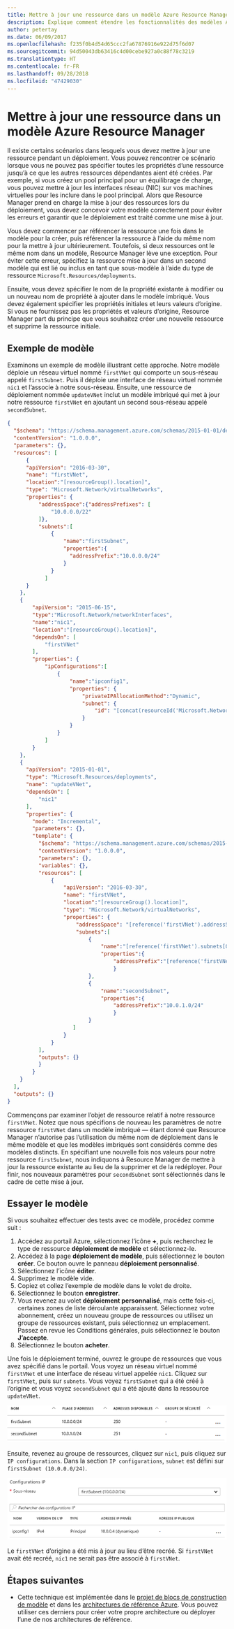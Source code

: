 ```yaml
---
title: Mettre à jour une ressource dans un modèle Azure Resource Manager
description: Explique comment étendre les fonctionnalités des modèles Azure Resource Manager afin de mettre à jour une ressource
author: petertay
ms.date: 06/09/2017
ms.openlocfilehash: f235f0b4d54d65ccc2fa67876916e922d75f6d07
ms.sourcegitcommit: 94d50043db63416c4d00cebe927a0c88f78c3219
ms.translationtype: HT
ms.contentlocale: fr-FR
ms.lasthandoff: 09/28/2018
ms.locfileid: "47429030"
---
```

# <a name="update-a-resource-in-an-azure-resource-manager-template"></a>Mettre à jour une ressource dans un modèle Azure Resource Manager

Il existe certains scénarios dans lesquels vous devez mettre à jour une ressource pendant un déploiement. Vous pouvez rencontrer ce scénario lorsque vous ne pouvez pas spécifier toutes les propriétés d’une ressource jusqu’à ce que les autres ressources dépendantes aient été créées. Par exemple, si vous créez un pool principal pour un équilibrage de charge, vous pouvez mettre à jour les interfaces réseau (NIC) sur vos machines virtuelles pour les inclure dans le pool principal. Alors que Resource Manager prend en charge la mise à jour des ressources lors du déploiement, vous devez concevoir votre modèle correctement pour éviter les erreurs et garantir que le déploiement est traité comme une mise à jour.

Vous devez commencer par référencer la ressource une fois dans le modèle pour la créer, puis référencer la ressource à l’aide du même nom pour la mettre à jour ultérieurement. Toutefois, si deux ressources ont le même nom dans un modèle, Resource Manager lève une exception. Pour éviter cette erreur, spécifiez la ressource mise à jour dans un second modèle qui est lié ou inclus en tant que sous-modèle à l’aide du type de ressource `Microsoft.Resources/deployments`.

Ensuite, vous devez spécifier le nom de la propriété existante à modifier ou un nouveau nom de propriété à ajouter dans le modèle imbriqué. Vous devez également spécifier les propriétés initiales et leurs valeurs d’origine. Si vous ne fournissez pas les propriétés et valeurs d’origine, Resource Manager part du principe que vous souhaitez créer une nouvelle ressource et supprime la ressource initiale.

## <a name="example-template"></a>Exemple de modèle

Examinons un exemple de modèle illustrant cette approche. Notre modèle déploie un réseau virtuel nommé `firstVNet` qui comporte un sous-réseau appelé `firstSubnet`. Puis il déploie une interface de réseau virtuel nommée `nic1` et l’associe à notre sous-réseau. Ensuite, une ressource de déploiement nommée `updateVNet` inclut un modèle imbriqué qui met à jour notre ressource `firstVNet` en ajoutant un second sous-réseau appelé `secondSubnet`. 

```json
{
  "$schema": "https://schema.management.azure.com/schemas/2015-01-01/deploymentTemplate.json#",
  "contentVersion": "1.0.0.0",
  "parameters": {},
  "resources": [
      {
      "apiVersion": "2016-03-30",
      "name": "firstVNet",
      "location":"[resourceGroup().location]",
      "type": "Microsoft.Network/virtualNetworks",
      "properties": {
          "addressSpace":{"addressPrefixes": [
              "10.0.0.0/22"
          ]},
          "subnets":[              
              {
                  "name":"firstSubnet",
                  "properties":{
                    "addressPrefix":"10.0.0.0/24"
                  }
              }
            ]
      }
    },
    {
        "apiVersion": "2015-06-15",
        "type":"Microsoft.Network/networkInterfaces",
        "name":"nic1",
        "location":"[resourceGroup().location]",
        "dependsOn": [
            "firstVNet"
        ],
        "properties": {
            "ipConfigurations":[
                {
                    "name":"ipconfig1",
                    "properties": {
                        "privateIPAllocationMethod":"Dynamic",
                        "subnet": {
                            "id": "[concat(resourceId('Microsoft.Network/virtualNetworks','firstVNet'),'/subnets/firstSubnet')]"
                        }
                    }
                }
            ]
        }
    },
    {
      "apiVersion": "2015-01-01",
      "type": "Microsoft.Resources/deployments",
      "name": "updateVNet",
      "dependsOn": [
          "nic1"
      ],
      "properties": {
        "mode": "Incremental",
        "parameters": {},
        "template": {
          "$schema": "https://schema.management.azure.com/schemas/2015-01-01/deploymentTemplate.json#",
          "contentVersion": "1.0.0.0",
          "parameters": {},
          "variables": {},
          "resources": [
              {
                  "apiVersion": "2016-03-30",
                  "name": "firstVNet",
                  "location":"[resourceGroup().location]",
                  "type": "Microsoft.Network/virtualNetworks",
                  "properties": {
                      "addressSpace": "[reference('firstVNet').addressSpace]",
                      "subnets":[
                          {
                              "name":"[reference('firstVNet').subnets[0].name]",
                              "properties":{
                                  "addressPrefix":"[reference('firstVNet').subnets[0].properties.addressPrefix]"
                                  }
                          },
                          {
                              "name":"secondSubnet",
                              "properties":{
                                  "addressPrefix":"10.0.1.0/24"
                                  }
                          }
                     ]
                  }
              }
          ],
          "outputs": {}
          }
        }
    }
  ],
  "outputs": {}
}
```

Commençons par examiner l’objet de ressource relatif à notre ressource `firstVNet`. Notez que nous spécifions de nouveau les paramètres de notre ressource `firstVNet` dans un modèle imbriqué &mdash; étant donné que Resource Manager n’autorise pas l’utilisation du même nom de déploiement dans le même modèle et que les modèles imbriqués sont considérés comme des modèles distincts. En spécifiant une nouvelle fois nos valeurs pour notre ressource `firstSubnet`, nous indiquons à Resource Manager de mettre à jour la ressource existante au lieu de la supprimer et de la redéployer. Pour finir, nos nouveaux paramètres pour `secondSubnet` sont sélectionnés dans le cadre de cette mise à jour.

## <a name="try-the-template"></a>Essayer le modèle

Si vous souhaitez effectuer des tests avec ce modèle, procédez comme suit :

1.  Accédez au portail Azure, sélectionnez l’icône **+**, puis recherchez le type de ressource **déploiement de modèle** et sélectionnez-le.
2.  Accédez à la page **déploiement de modèle**, puis sélectionnez le bouton **créer**. Ce bouton ouvre le panneau **déploiement personnalisé**.
3.  Sélectionnez l’icône **éditer**.
4.  Supprimez le modèle vide.
5.  Copiez et collez l’exemple de modèle dans le volet de droite.
6.  Sélectionnez le bouton **enregistrer**.
7.  Vous revenez au volet **déploiement personnalisé**, mais cette fois-ci, certaines zones de liste déroulante apparaissent. Sélectionnez votre abonnement, créez un nouveau groupe de ressources ou utilisez un groupe de ressources existant, puis sélectionnez un emplacement. Passez en revue les Conditions générales, puis sélectionnez le bouton **J’accepte**.
8.  Sélectionnez le bouton **acheter**.

Une fois le déploiement terminé, ouvrez le groupe de ressources que vous avez spécifié dans le portail. Vous voyez un réseau virtuel nommé `firstVNet` et une interface de réseau virtuel appelée `nic1`. Cliquez sur `firstVNet`, puis sur `subnets`. Vous voyez `firstSubnet` qui a été créé à l’origine et vous voyez `secondSubnet` qui a été ajouté dans la ressource `updateVNet`. 

![Sous-réseau d’origine et sous-réseau mis à jour](../_images/firstVNet-subnets.png)

Ensuite, revenez au groupe de ressources, cliquez sur `nic1`, puis cliquez sur `IP configurations`. Dans la section `IP configurations`, `subnet` est défini sur `firstSubnet (10.0.0.0/24)`. 

![Paramètres de configuration IP nic1](../_images/nic1-ipconfigurations.png)

Le `firstVNet` d’origine a été mis à jour au lieu d’être recréé. Si `firstVNet` avait été recréé, `nic1` ne serait pas être associé à `firstVNet`.

## <a name="next-steps"></a>Étapes suivantes

* Cette technique est implémentée dans le [projet de blocs de construction de modèle](https://github.com/mspnp/template-building-blocks) et dans les [architectures de référence Azure](/azure/architecture/reference-architectures/). Vous pouvez utiliser ces derniers pour créer votre propre architecture ou déployer l’une de nos architectures de référence.
